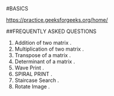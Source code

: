#BASICS

  https://practice.geeksforgeeks.org/home/
  
##FREQUENTLY ASKED QUESTIONS
 
  1. Addition of two matrix .
  2. Multiplication of two matrix .
  3. Transpose of a matrix .
  4. Determinant of a matrix .
  5. Wave Print .
  6. SPIRAL PRINT .
  7. Staircase Search .
  8. Rotate Image .
  
